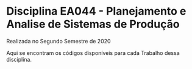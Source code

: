 # Disciplina EA044 - Planejamento e Analise de Sistemas de Produção
Realizada no Segundo Semestre de 2020

Aqui se encontram os códigos disponíveis para cada Trabalho dessa disciplina.
